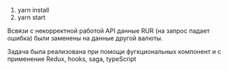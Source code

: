 1. yarn install
2. yarn start

Всвязи с некорректной работой API данные RUR (на запрос падает ошибка) были заменены на данные другой валюты.

Задача была реализована при помощи фугкциональных компонент и с применение Redux, hooks, saga, typeScript
